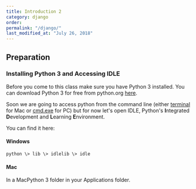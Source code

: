 ```yaml
---
title: Introduction 2
category: django
order: 
permalink: "/django/"
last_modified_at: "July 26, 2018"
---
```


## Preparation

### Installing Python 3 and Accessing IDLE

Before you come to this class make sure you have Python 3 installed. You can download Python 3 for free from python.org [here](https://www.python.org/downloads/).

Soon we are going to access python from the command line (either [terminal](https://en.wikipedia.org/wiki/Terminal_(macOS)) for Mac or [cmd.exe](https://en.wikipedia.org/wiki/Cmd.exe) for PC) but for now let's open IDLE, Python's **I**ntegrated **D**evelopment and **L**earning **E**nvironment.

You can find it here:

#### Windows
```
python \> lib \> idlelib \> idle
```

####  Mac
In a MacPython 3 folder in your Applications folder.
